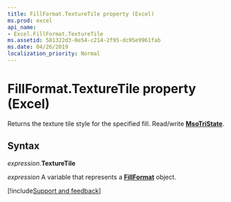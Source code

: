 ```yaml
---
title: FillFormat.TextureTile property (Excel)
ms.prod: excel
api_name:
- Excel.FillFormat.TextureTile
ms.assetid: 581322d3-0e54-c214-2f95-dc95e9961fab
ms.date: 04/26/2019
localization_priority: Normal
---
```



# FillFormat.TextureTile property (Excel)

Returns the texture tile style for the specified fill. Read/write **[MsoTriState](Office.MsoTriState.md)**.


## Syntax

_expression_.**TextureTile**

_expression_ A variable that represents a **[FillFormat](Excel.FillFormat.md)** object.



[!include[Support and feedback](~/includes/feedback-boilerplate.md)]